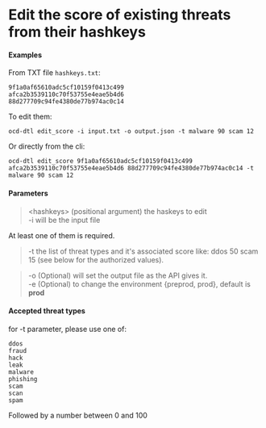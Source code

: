 # Edit the score of existing threats from their hashkeys

#### Examples

From TXT file `hashkeys.txt`:

    9f1a0af65610adc5cf10159f0413c499
    afca2b3539110c70f53755e4eae5b4d6
    88d277709c94fe4380de77b974ac0c14

To edit them:
    
    ocd-dtl edit_score -i input.txt -o output.json -t malware 90 scam 12

Or directly from the cli:
    
    ocd-dtl edit_score 9f1a0af65610adc5cf10159f0413c499 afca2b3539110c70f53755e4eae5b4d6 88d277709c94fe4380de77b974ac0c14 -t malware 90 scam 12

#### Parameters

> <hashkeys\> (positional argument) the haskeys to edit   
> -i will be the input file  

At least one of them is required.  

> -t the list of threat types and it's associated score like: ddos 50 scam 15 (see below for the authorized values).

> -o (Optional) will set the output file as the API gives it.  
> -e (Optional) to change the environment {preprod, prod},  default is **prod**  

#### Accepted threat types

for -t parameter, please use one of:  

    ddos
    fraud
    hack
    leak
    malware
    phishing
    scam
    scan
    spam

Followed by a number between 0 and 100
